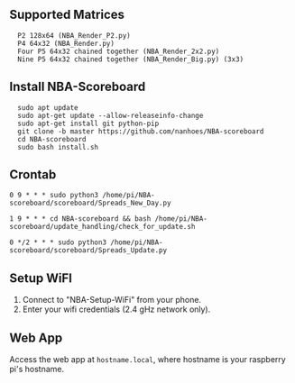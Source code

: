 ## Supported Matrices
      P2 128x64 (NBA_Render_P2.py)
      P4 64x32 (NBA_Render.py)
      Four P5 64x32 chained together (NBA_Render_2x2.py)
      Nine P5 64x32 chained together (NBA_Render_Big.py) (3x3)
      
## Install NBA-Scoreboard
      sudo apt update
      sudo apt-get update --allow-releaseinfo-change
      sudo apt-get install git python-pip
      git clone -b master https://github.com/nanhoes/NBA-scoreboard
      cd NBA-scoreboard
      sudo bash install.sh

## Crontab

    0 9 * * * sudo python3 /home/pi/NBA-scoreboard/scoreboard/Spreads_New_Day.py

    1 9 * * * cd NBA-scoreboard && bash /home/pi/NBA-scoreboard/update_handling/check_for_update.sh

    0 */2 * * * sudo python3 /home/pi/NBA-scoreboard/scoreboard/Spreads_Update.py
        
## Setup WiFI
1. Connect to "NBA-Setup-WiFi" from your phone.
2. Enter your wifi credentials (2.4 gHz network only).
    
## Web App
Access the web app at `hostname.local`, where hostname is your raspberry pi's hostname.
